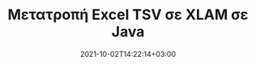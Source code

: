 ---
############################# Static ############################
layout: "autogen-gist"
date: 2021-10-02T14:22:14+03:00
draft: false
path: "el/total/java/conversion/tsv-to-xlam/"
other_out_formats: "PDF DOC DOCX DOCM DOT DOTX DOTM TXT RTF HTML HTM MHTML MHT XLS XLSX XLSM XLSB XLT XLTX XLTM XLAM CSV TSV DIF SXC FODS PPT PPTX PPS PPSX PPSM POT POTX PPTM POTM ODT OTT OTP ODP ODS EMZ WMZ SVG SVGZ XPS TEX DCM WMF EMF BMP PNG GIF JPEG TIFF ICO WEBP JP2 TGA PSB PSD EPUB MD XML JSON DICOM FODP JPG"
ad_headline: "Μετατροπή Java TSV σε XLAM"
ad_description: "API μετατροπής εγγράφων TSV σε XLAM για Java | Υποστηρίζονται 100+ μορφές αρχείων"

############################# Head ############################
head_title: "Μετατρέψτε το Excel TSV σε XLAM μέσω Java Spreadsheet Conversion API"
head_description: "100% εγγενής βιβλιοθήκη μετατροπής εγγράφων Java για μετατροπή υπολογιστικού φύλλου Excel TSV σε XLAM και 100+ άλλες μορφές αρχείων εικόνας και εγγράφων σε εφαρμογές Java."

############################# Header ############################
title: "Μετατροπή Excel TSV σε XLAM σε Java"
description: "Χρησιμοποιώντας τη βιβλιοθήκη μετατροπών εγγενών εγγράφων Excel – μετατρέψτε το TSV σε XLAM και 100+ άλλες μορφές αρχείων σε οποιονδήποτε τύπο εφαρμογών που βασίζονται σε Java με μέγιστη ακρίβεια. Εργαστείτε με ένα προηγμένο σύνολο δυνατοτήτων μετατροπής εγγράφων για να παραμείνετε στην εξουσία και να προσαρμόσετε την εμφάνιση των εγγράφων που έχουν μετατραπεί σύμφωνα με τις προτιμήσεις σας. Μετατρέψτε μέσω προγραμματισμού όλες τις δημοφιλείς μορφές φύλλων εργασίας του Excel από και προς έγγραφα Word, παρουσιάσεις PowerPoint, PDF, Photoshop, eBook, μορφές αρχείων web και εικόνας χωρίς τη χρήση εξωτερικού API ή λογισμικού. Σε συνεργασία με το API μετατροπής Java Excel, μετατρέψτε εύκολα ολόκληρο το έγγραφο ταυτόχρονα ή επιλέξτε συγκεκριμένες σελίδες του εγγράφου προέλευσης με βάση το επιλεγμένο εύρος σελίδων ή διαφορετικούς αριθμούς σελίδων για εύκολη μετατροπή σε υποστηριζόμενη μορφή εγγράφου."

############################# SubMenu ############################
submenu:
    enable: false

############################# Content ############################
content:
    enable: true
    block:
    - title_left: "Πώς να μετατρέψετε το TSV σε XLAM σε Java"
      content_left: |
          Εκτελέστε μετατροπή αρχείου TSV σε XLAM σε Java χρησιμοποιώντας τρία απλά βήματα. Προβάλετε το έγγραφο που έχει μετατραπεί ως έχει ή αποδώστε το ως HTML χωρίς καμία εξάρτηση από εξωτερικό λογισμικό.

          -   Δημιουργήστε μια νέα παρουσία της κλάσης **Converter** και φορτώστε το αρχείο TSV
          -   Ορίστε **ConvertOptions** για τον τύπο εγγράφου XLAM
          -   Καλέστε τη μέθοδο **Convert** της παρουσίας κλάσης **Converter** για μετατροπή σε XLAM
          -   Ορίστε επιλογές για το πρόγραμμα προβολής HTML
          -   Δημιουργήστε αντικείμενο **Viewer** για να προβάλετε το μετατρεπόμενο XLAM ως HTML
          
      title_right: "Λήψεις & Οδηγίες Εγκατάστασης"
      content_right: |
          Απαιτείτε χώρους ονομάτων `GroupDocs.Conversion` και `GroupDocs.Viewer` για μετατροπή μεταξύ 100+ εγγράφων και μορφών αρχείων εικόνας όπως PDF, Microsoft Word, Excel, PowerPoint, Project, Visio, Outlook, HTML και διαγράμματα. Εξερευνήστε άλλα [Java API για έγγραφα του Office](https://products.conholdate.com/total/java/) όπως προσφέρονται από το Conholdate.Total.
          
          Αποκτήστε τα αντίστοιχα αρχεία συναρμολόγησης από το [λήψεις](https://downloads.conholdate.com/total/java) ή λάβετε ολόκληρο το πακέτο από το [Maven](https://repository.conholdate.com/webapp/#/artifacts/browse/tree/General/repo) για να προσθέσετε το `Conholdate.Total` απευθείας στον χώρο εργασίας σας.
          
      gisthash: "675fd7fb45acf595fd9f872593eb2899"
      gistfile: "excel-worksheet-to-pdf-conversion.java"
          
    - title_left: "Μετατροπή TSV που προστατεύεται με κωδικό πρόσβασης σε XLAM"
      content_left: |
          Φορτώστε και μετατρέψτε με ακρίβεια έγγραφα που προστατεύονται με κωδικό πρόσβασης στις εφαρμογές σας που βασίζονται σε Java. Το API μετατροπής μορφής αρχείου υποστηρίζει επίσης την απόδοση απομακρυσμένων εγγράφων από διαφορετικές πηγές, συμπεριλαμβανομένων των S3, Blob, FTP, Stream, URL ή τοπικού δίσκου.

          -   Δημιουργήστε νέα παρουσία της κλάσης **Converter** και περάστε τη διαδρομή του εγγράφου προέλευσης
          -   Δημιουργήστε την κατάλληλη κατηγορία **ConvertOptions** π.χ. (PdfConvertOptions, WordProcessingConvertOptions, SpreadsheetConvertOptions κ.λπ.)
          -   Καλέστε τη μέθοδο **Convert** της παρουσίας κλάσης **Converter** και περάστε το όνομα αρχείου για το έγγραφο που μετατράπηκε
        
      title_right: "Εξαγωγή πληροφοριών εγγράφου πηγής"
      content_right: |
          Η δυνατότητα εξαγωγής πληροφοριών εγγράφων όχι μόνο επιτρέπει τη λήψη των βασικών πληροφοριών σχετικά με το αρχείο προέλευσης του εγγράφου, αλλά υποστηρίζει επίσης την εξαγωγή ορισμένων πολύτιμων πληροφοριών σχετικά με τη μορφή αρχείου, όπως ημερομηνίες έναρξης και λήξης έργου ενός αρχείου Microsoft Project, τυχόν περιορισμούς εκτύπωσης σε ένα έγγραφο PDF, λίστα φακέλων που περικλείονται σε ένα αρχείο δεδομένων του Outlook κ.λπ.

          Μετατρέψτε δημοφιλείς μορφές αρχείων εγγράφων σε διαφορετικά λειτουργικά συστήματα, όπως Windows, Linux ή macOS, ενώ χρησιμοποιείτε περιβάλλοντα ανάπτυξης όπως το NetBeans, το IntelliJ IDEA και το Eclipse.
          
      gisthash: "35e23082b8fa43502d6784c38947eef1"
      gistfile: "password-protected-word-document-to-pdf-conversion.java"

    - title_left: "Προσθήκη υδατογραφήματος στο Excel & Μετατροπή σε PDF"
      content_left: |
          Το API μετατροπής εγγράφων Java σάς επιτρέπει να μετατρέπετε με ακρίβεια έγγραφα φύλλου εργασίας του Excel ακριβώς όπως το αρχικό αρχείο και να εφαρμόζετε ένα υδατογράφημα κειμένου στις σελίδες του εγγράφου που έχουν μετατραπεί. Χρησιμοποιήστε επιλογές υδατογραφήματος όπως γραμματοσειρά, χρώμα, πλάτος, ύψος, φόντο και γωνία περιστροφής ενώ προσθέτετε το υδατογράφημα κειμένου σε έγγραφο Excel και μετατρέπετε σε αρχείο PDF.

          -   Δημιουργήστε μια νέα παρουσία της κλάσης **Converter** και φορτώστε το έγγραφο εισόδου
          -   Δημιουργήστε την κατάλληλη κατηγορία **ConvertOptions** π.χ. (PdfConvertOptions, WordProcessingConvertOptions, SpreadsheetConvertOptions κ.λπ.)
          -   Ορίστε την ιδιότητα **Watermark** της παρουσίας **ConvertOptions**
          -   Καθορισμός ιδιοτήτων υδατογραφήματος (χρώμα, πλάτος, κείμενο, ύψος κ.λπ.)
          -   Καλέστε τη μέθοδο **Convert** της κλάσης **Converter** για μετατροπή σε PDF
        
      title_right: "Αποθήκευση αποτελεσμάτων εγγράφων που έχουν μετατραπεί"
      content_right: |
          Σε ορισμένες περιπτώσεις, το μέγεθος του εγγράφου που έχει μετατραπεί είναι μεγαλύτερο και χρειάζεται χρόνος για να μετατραπεί. Η βιβλιοθήκη μετατροπής εγγράφων προσφέρει τη δυνατότητα προσωρινής αποθήκευσης για την αποτελεσματική διαχείριση τέτοιων καταστάσεων και την επιτάχυνση της επαναλαμβανόμενης διαδικασίας μετατροπής. Ενεργοποιήστε τη διεπαφή ICache να λειτουργεί με την εφαρμογή προσαρμοσμένης προσωρινής μνήμης χρησιμοποιώντας το σημείο επέκτασης και ελέγξτε τη μετατροπή της προσωρινής μνήμης, όπως προτιμάτε.

          Το αποτέλεσμα μετατροπής αποθηκεύεται στην τοπική μονάδα δίσκου από προεπιλογή, αλλά κάθε τύπος αποθήκευσης κρυφής μνήμης μπορεί να υποστηριχθεί με την εφαρμογή των κατάλληλων διεπαφών όπως το Amazon S3, το Dropbox, το Google Drive, το Windows Azure, το Reddis ή οποιαδήποτε άλλη.
          
      gisthash: "6999e55b491eea2906d7fefe2e636e33"
      gistfile: "add-watermark-to-excel-worksheet-and-convert-to-pdf.java"
############################# About Formats ############################
about_formats:
    enable: false
############################# More Formats ############################
more_formats:
    enable: true
    auto: false
    other_out_formats: PDF DOC DOCX DOCM DOT DOTX DOTM TXT RTF HTML HTM MHTML MHT XLS XLSX XLSM XLSB XLT XLTX XLTM XLAM CSV TSV DIF SXC FODS PPT PPTX PPS PPSX PPSM POT POTX PPTM POTM ODT OTT OTP ODP ODS EMZ WMZ SVG SVGZ XPS TEX DCM WMF EMF BMP PNG GIF JPEG TIFF ICO WEBP JP2 TGA PSB PSD EPUB MD XML JSON DICOM FODP JPG
############################# Back to top ###############################
back_to_top:
  enable: true
---
